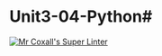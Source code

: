 # Unit3-04-Python# 
[![Mr Coxall's Super Linter](https://github.com/ICS3U-C-Programming-HiabGm/Unit3-06-Python/workflows/Mr%20Coxall's%20Super%20Linter/badge.svg)](https://github.com/ICS3U-C-Programming-HiabGm/Unit3-06-Python/actions/)
